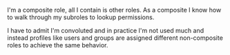 I'm a composite role, all I contain is other roles.
As a composite I know how to walk through my subroles to lookup permissions.

I have to admit I'm convoluted and in practice I'm not used much and instead profiles like users and groups are assigned different non-composite roles to achieve the same behavior.